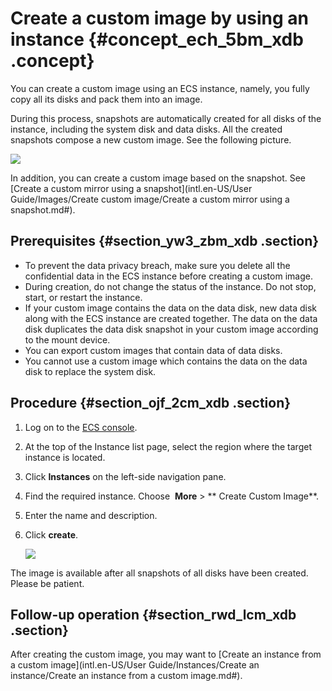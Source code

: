 # Create a custom image by using an instance {#concept_ech_5bm_xdb .concept}

You can create a custom image using an ECS instance, namely, you fully copy all its disks and pack them into an image.

During this process, snapshots are automatically created for all disks of the instance, including the system disk and data disks. All the created snapshots compose a new custom image. See the following picture.

![](http://static-aliyun-doc.oss-cn-hangzhou.aliyuncs.com/assets/img/9697/4599_en-US.png)

In addition, you can create a custom image based on the snapshot. See [Create a custom mirror using a snapshot](intl.en-US/User Guide/Images/Create custom image/Create a custom mirror using a snapshot.md#).

## Prerequisites {#section_yw3_zbm_xdb .section}

-   To prevent the data privacy breach, make sure you delete all the confidential data in the ECS instance before creating a custom image.
-   During creation, do not change the status of the instance. Do not stop, start, or restart the instance.
-   If your custom image contains the data on the data disk, new data disk along with the ECS instance are created together. The data on the data disk duplicates the data disk snapshot in your custom image according to the mount device.
-   You can export custom images that contain data of data disks.
-   You cannot use a custom image which contains the data on the data disk to replace the system disk.

## Procedure {#section_ojf_2cm_xdb .section}

1.  Log on to the [ECS console](https://ecs.console.aliyun.com/).
2.  At the top of the Instance list page, select the region where the target instance is located.
3.  Click **Instances** on the left-side navigation pane.
4.  Find the required instance. Choose  **More** \> ** Create Custom Image**.
5.  Enter the name and description.
6.  Click **create**.

    ![](http://static-aliyun-doc.oss-cn-hangzhou.aliyuncs.com/assets/img/9697/4601_en-US.png)


The image is available after all snapshots of all disks have been created. Please be patient.

## Follow-up operation {#section_rwd_lcm_xdb .section}

After creating the custom image, you may want to [Create an instance from a custom image](intl.en-US/User Guide/Instances/Create an instance/Create an instance from a custom image.md#).

